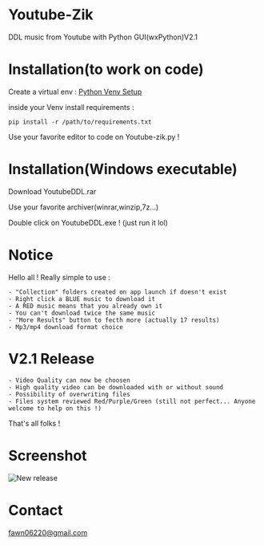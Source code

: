 # Youtube-Zik
DDL music from Youtube with Python GUI(wxPython)V2.1

# Installation(to work on code)
Create a virtual env : [Python Venv Setup](https://mothergeo-py.readthedocs.io/en/latest/development/how-to/venv-win.html)

inside your Venv install requirements :


	pip install -r /path/to/requirements.txt


Use your favorite editor to code on Youtube-zik.py !
	
# Installation(Windows executable)
Download YoutubeDDL.rar

Use your favorite archiver(winrar,winzip,7z...)

Double click on YoutubeDDL.exe ! (just run it lol)

# Notice
Hello all !
Really simple to use :

	- "Collection" folders created on app launch if doesn't exist
	- Right click a BLUE music to download it
	- A RED music means that you already own it
	- You can't download twice the same music
	- "More Results" button to fecth more (actually 17 results)
	- Mp3/mp4 download format choice
	
# V2.1 Release
	- Video Quality can now be choosen
	- High quality video can be downloaded with or without sound
	- Possibility of overwriting files
	- Files system reviewed Red/Purple/Green (still not perfect... Anyone welcome to help on this !)
	
That's all folks !

# Screenshot
![New release](http://ninjaaior.free.fr/YTzik.png "Youtube-Zik DDL V2.1")

# Contact
fawn06220@gmail.com
